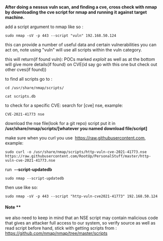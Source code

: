 **After doing a nessus vuln scan, and finding a cve, cross check with nmap by downloading the cve script for nmap and running it against target machine.**

add a script argument to nmap like so :
```
sudo nmap -sV -p 443 --script "vuln" 192.168.50.124
```
this can provide a number of useful data and certain vulnerabilities you can act on, note using "vuln" will use all scripts within the vuln category. 

this will return(if found vuln): POCs marked *exploit* as well as at the bottom will give more details(if found) on CVE(id say go with this one but check out other cves(if found))

to find all scripts go to :
```
cd /usr/share/nmap/scripts/

cat scripts.db
```


to check for a specific CVE:
search for [cve] nse, example:
```
CVE-2021-41773 nse
```
download the nse file(look for a git repo) script
put it in **/usr/share/nmap/scripts/[whatever you named download file/script]** 

make sure when you curl you use  https://raw.githubusercontent.com, example:
```
sudo curl -o /usr/share/nmap/scripts/http-vuln-cve-2021-41773.nse https://raw.githubusercontent.com/RootUp/PersonalStuff/master/http-vuln-cve-2021-41773.nse
```

run  **--script-updatedb**
```
sudo nmap --script-updatedb
```

then use like so:
```
sudo nmap -sV -p 443 --script "http-vuln-cve2021-41773" 192.168.50.124
```

#### Note **
we also need to keep in mind that an NSE script may contain malicious code that gives an attacker full access to our system, so verify source as well as read script before hand, stick with getting scripts from :
https://github.com/nmap/nmap/tree/master/scripts

